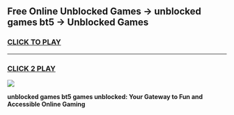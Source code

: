 
## Free Online Unblocked Games → unblocked games bt5 → Unblocked Games
<h3>
<a href="https://premium.freeplayer.one?title=unblocked_games_bt5&ref=21F">CLICK TO PLAY</a></h3>
<hr>

<h3>
<a href="https://premium.freeplayer.one?title=unblocked_games_bt5&ref=21F">CLICK 2 PLAY</a>
  
</h3>

<a href="https://premium.freeplayer.one?title=unblocked_games_bt5&ref=21F/"><img src="https://clearcache.store/games.png"></a>


**unblocked games bt5 games unblocked: Your Gateway to Fun and Accessible Online Gaming**
